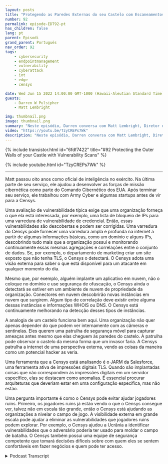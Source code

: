 ```yaml
---
layout: posts
title: "Protegendo as Paredes Externas do seu Castelo com Escaneamentos de Vulnerabilidade."
number: 92
permalink: episode-EDT92-pt
has_children: false
lang: pt
parent: Episodi
grand_parent: Português
nav_order: 92
tags:
    - cybersecurity
    - endpointmanagement
    - vulnerability
    - cyberattack
    - iot
    - edge
    - censys

date: Wed Jun 15 2022 14:00:00 GMT-1000 (Hawaii-Aleutian Standard Time)
guests:
    - Darren W Pulsipher
    - Matt Lembright

img: thumbnail.png
image: thumbnail.png
summary: "Neste episódio, Darren conversa com Matt Lembright, Diretor de Aplicações Federais da Censys, sobre como a Censys avalia a superfície de ataque de dispositivos conectados à internet, permitindo que organizações eliminem vulnerabilidades."
video: "https://youtu.be/TzyCREPs7Wk"
description: "Neste episódio, Darren conversa com Matt Lembright, Diretor de Aplicações Federais da Censys, sobre como a Censys avalia a superfície de ataque de dispositivos conectados à internet, permitindo que organizações eliminem vulnerabilidades."
---
```


<div>
{% include transistor.html id="6fdf7422" title="#92 Protecting the Outer Walls of your Castle with Vulnerability Scans" %}

{% include youtube.html id="TzyCREPs7Wk" %}
</div>

---

Matt passou oito anos como oficial de inteligência no exército. Na última parte de seu serviço, ele ajudou a desenvolver as forças de missão cibernética como parte do Comando Cibernético dos EUA. Após terminar seu serviço, ele trabalhou com Army Cyber e algumas startups antes de vir para a Censys.

Uma avaliação de vulnerabilidade típica exige que uma organização forneça o que ela está interessada, por exemplo, uma lista de bloqueio de IPs para uma varredura de vulnerabilidade de credencial. Então, essas vulnerabilidades são descobertas e podem ser corrigidas. Uma varredura do Censys pode fornecer uma varredura ampla e profunda na internet a partir de algumas informações básicas, como um domínio e alguns IPs, descobrindo tudo mais que a organização possui e monitorando continuamente essas mesmas agregações e correlações entre o conjunto de dados. Se, por exemplo, o departamento de marketing criar um site exposto que não tenha TLS, o Censys o detectará. O Censys adota uma visão externa para saber o que está disponível para um atacante em qualquer momento do dia.

Mesmo que, por exemplo, alguém implante um aplicativo em nuvem, não o coloque no domínio e use segurança de ofuscação, o Censys ainda o detectará se estiver em um ambiente de nuvem de propriedade da organização. Conectores em nuvem descobrirão novas instâncias em nuvem que surgirem. Algum tipo de correlação deve existir entre alguma dessas instâncias e informações WHOIS ou DNS. O Censys está continuamente melhorando na detecção desses tipos de instâncias.

A analogia de um castelo funciona bem aqui. Uma organização não quer apenas depender do que podem ver internamente com as câmeras e sentinelas. Eles querem uma patrulha de segurança móvel para capturar ameaças antes mesmo que elas cheguem às paredes do castelo. A patrulha pode observar o castelo da mesma forma que um invasor faria. A Censys patrulha a internet de uma perspectiva externa, vendo as coisas da maneira como um potencial hacker as veria.

Uma ferramenta que a Censys está analisando é o JARM da Salesforce, uma ferramenta ativa de impressões digitais TLS. Quando são implantadas coisas que não correspondem às impressões digitais em um servidor específico, elas se destacam como anomalias. É essencial procurar arquiteturas que deveriam estar em uma configuração específica, mas não estão.

Uma pergunta importante é como o Censys pode evitar ajudar jogadores ruins. Primeiro, os jogadores ruins já estão vendo o que o Censys consegue ver, talvez não em escala tão grande, então o Censys está ajudando as organizações a nivelar o campo de jogo. A visibilidade externa em grande escala pode ajudar a eliminar as vulnerabilidades que jogadores ruins podem explorar. Por exemplo, o Censys ajudou a Ucrânia a identificar vulnerabilidades que o adversário poderia ter usado para moldar o campo de batalha. O Censys também possui uma equipe de segurança competente que tomará decisões difíceis sobre com quem eles se sentem confortáveis em fazer negócios e quem pode ter acesso.



<details>
<summary> Podcast Transcript </summary>

<p></p>

</details>
